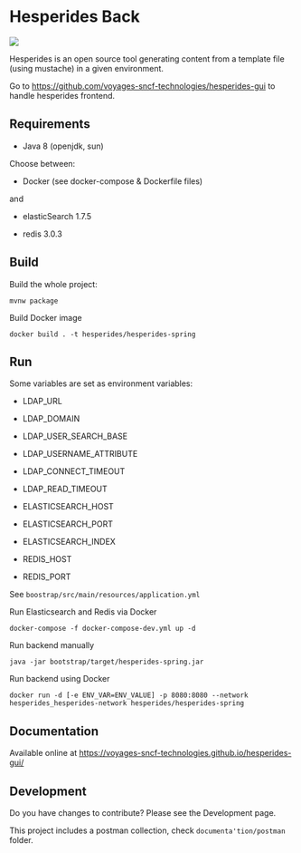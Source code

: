 # Hesperides Back

[![](https://travis-ci.org/voyages-sncf-technologies/hesperides.svg?branch=feature/springboot)](https://travis-ci.org/voyages-sncf-technologies/hesperides)

Hesperides is an open source tool generating content from a template file (using mustache) in a given environment.

Go to https://github.com/voyages-sncf-technologies/hesperides-gui to handle hesperides frontend.

## Requirements

 * Java 8 (openjdk, sun)
 
 Choose between:

 * Docker (see docker-compose & Dockerfile files)

and

 * elasticSearch 1.7.5

 * redis 3.0.3

## Build

Build the whole project:
 
    mvnw package

Build Docker image

    docker build . -t hesperides/hesperides-spring

## Run

Some variables are set as environment variables:
* LDAP_URL
* LDAP_DOMAIN
* LDAP_USER_SEARCH_BASE
* LDAP_USERNAME_ATTRIBUTE
* LDAP_CONNECT_TIMEOUT
* LDAP_READ_TIMEOUT

* ELASTICSEARCH_HOST
* ELASTICSEARCH_PORT
* ELASTICSEARCH_INDEX

* REDIS_HOST
* REDIS_PORT

See `boostrap/src/main/resources/application.yml`

Run Elasticsearch and Redis via Docker

    docker-compose -f docker-compose-dev.yml up -d

Run backend manually

    java -jar bootstrap/target/hesperides-spring.jar
    
Run backend using Docker

    docker run -d [-e ENV_VAR=ENV_VALUE] -p 8080:8080 --network hesperides_hesperides-network hesperides/hesperides-spring

## Documentation

Available online at <https://voyages-sncf-technologies.github.io/hesperides-gui/>

## Development

Do you have changes to contribute? Please see the Development page.

This project includes a postman collection, check `documenta'tion/postman` folder.
